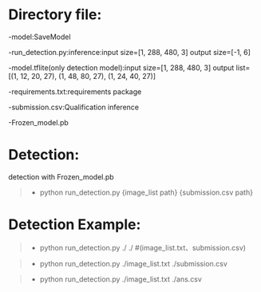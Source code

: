 # Directory file:

-model:SaveModel

-run_detection.py:inference:input size=[1, 288, 480, 3] output size=[-1, 6]

-model.tflite(only detection model):input size=[1, 288, 480, 3] output list=[(1, 12, 20, 27), (1, 48, 80, 27), (1, 24, 40, 27)]

-requirements.txt:requirements package

-submission.csv:Qualification inference

-Frozen_model.pb


# Detection:
detection with Frozen_model.pb

> - python run_detection.py {image_list path} {submission.csv path}

# Detection Example:
> - python run_detection.py ./ ./ #(image_list.txt、submission.csv)

> - python run_detection.py ./image_list.txt ./submission.csv

> - python run_detection.py ./image_list.txt ./ans.csv
